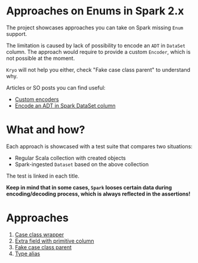 # Approaches on Enums in Spark 2.x
The project showcases approaches you can take on Spark missing `Enum` support. 

The limitation is caused by lack of possibility to encode an `ADT` in `DataSet` column.
The approach would require to provide a custom `Encoder`, which is not possible at the moment.

`Kryo` will not help you either, check "Fake case class parent" to understand why. 

Articles or SO posts you can find useful:
 - [Custom encoders](https://stackoverflow.com/a/39442829/1549135)
 - [Encode an ADT in Spark DataSet column](https://stackoverflow.com/a/41082540/1549135)
 
# What and how?

Each approach is showcased with a test suite that compares two situations:
 - Regular Scala collection with created objects
 - Spark-ingested `Dataset` based on the above collection
 
The test is linked in each title.
 
**Keep in mind that in some cases, `Spark` looses certain data during encoding/decoding process,
which is always reflected in the assertions!**

# Approaches

1. [Case class wrapper](1caseclass.md) 
2. [Extra field with primitive column](2extrafield.md) 
3. [Fake case class parent](3hacky.md) 
4. [Type alias](4typealias.md) 

